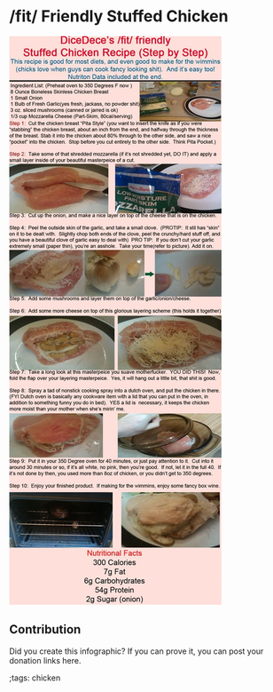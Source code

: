 # /fit/ Friendly Stuffed Chicken

![](fitpics/fit-friendly-stuffed-chicken.webp)

## Contribution

Did you create this infographic? If you can prove it, you can post your donation links here. 

;tags: chicken

